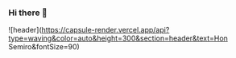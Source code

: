 ### Hi there 👋
![header](https://capsule-render.vercel.app/api?type=waving&color=auto&height=300&section=header&text=Hon Semiro&fontSize=90)
<!--
**NurimOnsemiro/NurimOnsemiro** is a ✨ _special_ ✨ repository because its `README.md` (this file) appears on your GitHub profile.

Here are some ideas to get you started:

- 🔭 I’m currently working on ...
- 🌱 I’m currently learning ...
- 👯 I’m looking to collaborate on ...
- 🤔 I’m looking for help with ...
- 💬 Ask me about ...
- 📫 How to reach me: ...
- 😄 Pronouns: ...
- ⚡ Fun fact: ...
-->
